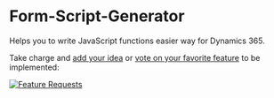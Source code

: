 # Form-Script-Generator
Helps you to write JavaScript functions easier way for Dynamics 365.

Take charge and [add your idea](http://feathub.com/mihirkadam/Form-Script-Generator) or [vote on your favorite feature](http://feathub.com/mihirkadam/Form-Script-Generator) to be implemented:

[![Feature Requests](http://feathub.com/mihirkadam/Form-Script-Generator?format=svg)](http://feathub.com/mihirkadam/Form-Script-Generator)
